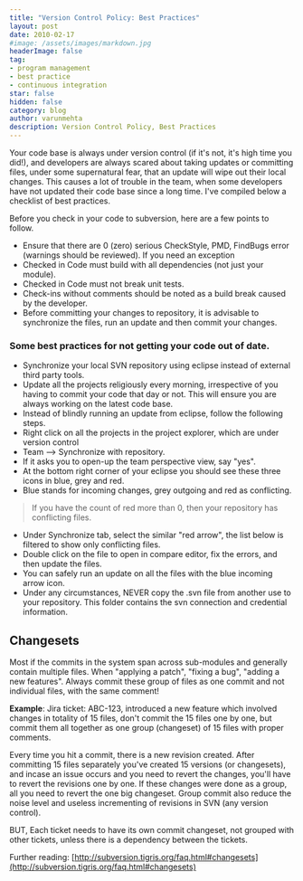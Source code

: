 ```yaml
---
title: "Version Control Policy: Best Practices"
layout: post
date: 2010-02-17
#image: /assets/images/markdown.jpg
headerImage: false
tag:
- program management
- best practice
- continuous integration
star: false
hidden: false
category: blog
author: varunmehta
description: Version Control Policy, Best Practices
---
```


Your code base is always under version control (if it's not, it's high time you did!), and developers are always scared about taking updates or committing files, under some supernatural fear, that an update will wipe out their local changes. This causes a lot of trouble in the team, when some developers have not updated their code base since a long time. I've compiled below a checklist of best practices.

Before you check in your code to subversion, here are a few points to follow.

* Ensure that there are 0 (zero) serious CheckStyle, PMD, FindBugs error (warnings should be reviewed). If you need an exception
* Checked in Code must build with all dependencies (not just your module).
* Checked in Code must not break unit tests.
* Check-ins without comments should be noted as a build break caused by the developer. 
* Before committing your changes to repository, it is advisable to synchronize the files, run an update and then commit your changes.

### Some best practices for not getting your code out of date.
* Synchronize your local SVN repository using eclipse instead of external third party tools.
* Update all the projects religiously every morning, irrespective of you having to commit your code that day or not. This will ensure you are always working on the latest code base.
* Instead of blindly running an update from eclipse, follow the following steps.
* Right click on all the projects in the project explorer, which are under version control
* Team --> Synchronize with repository.
* If it asks you to open-up the team perspective view, say "yes".
* At the bottom right corner of your eclipse you should see these three icons in blue, grey and red.
* Blue stands for incoming changes, grey outgoing and red as conflicting.


> If you have the count of red more than 0, then your repository has conflicting files.

* Under Synchronize tab, select the similar "red arrow", the list below is filtered to show only conflicting files.
* Double click on the file to open in compare editor, fix the errors, and then update the files.
* You can safely run an update on all the files with the blue incoming arrow icon.
* Under any circumstances, NEVER copy the .svn file from another use to your repository. This folder contains the svn connection and credential information.

## Changesets

Most if the commits in the system span across sub-modules and generally contain multiple files. When "applying a patch", "fixing a bug", "adding a new features". Always commit these group of files as one commit and not individual files, with the same comment!

**Example**: Jira ticket: ABC-123, introduced a new feature which involved changes in totality of 15 files, don't commit the 15 files one by one, but commit them all together as one group (changeset) of 15 files with proper comments.

Every time you hit a commit, there is a new revision created. After committing 15 files separately you've created 15 versions (or changesets), and incase an issue occurs and you need to revert the changes, you'll have to revert the revisions one by one. If these changes were done as a group, all you need to revert the one big changeset. Group commit also reduce the noise level and useless incrementing of revisions in SVN (any version control).

BUT, Each ticket needs to have its own commit changeset, not grouped with other tickets, unless there is a dependency between the tickets.

Further reading: [http://subversion.tigris.org/faq.html#changesets](http://subversion.tigris.org/faq.html#changesets)